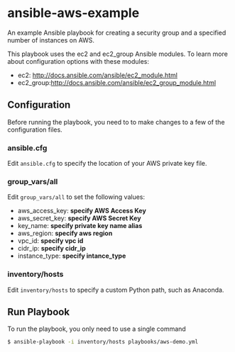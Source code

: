 # ansible-aws-example

An example Ansible playbook for creating a security group and a specified number of instances on AWS.

This playbook uses the ec2 and ec2_group Ansible modules.  To learn more about configuration options with these modules:

- ec2: http://docs.ansible.com/ansible/ec2_module.html
- ec2_group:http://docs.ansible.com/ansible/ec2_group_module.html


## Configuration

Before running the playbook, you need to to make changes to a few of the configuration files.

### ansible.cfg

Edit `ansible.cfg` to specify the location of your AWS private key file.

### group_vars/all

Edit `group_vars/all` to set the following values:

- aws_access_key: **specify AWS Access Key**
- aws_secret_key: **specify AWS Secret Key**
- key_name: **specify private key name alias**
- aws_region: **specify aws region**
- vpc_id: **specify vpc id**
- cidr_ip: **specify cidr_ip**
- instance_type: **specify intance_type**

### inventory/hosts

Edit `inventory/hosts` to specify a custom Python path, such as Anaconda.

## Run Playbook

To run the playbook, you only need to use a single command

```bash
$ ansible-playbook -i inventory/hosts playbooks/aws-demo.yml
```
